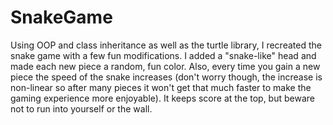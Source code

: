 # SnakeGame

Using OOP and class inheritance as well as the turtle library, I recreated the snake game with a few fun modifications. I added a "snake-like" head and made each new piece a random, fun color. Also, every time you gain a new piece the speed of the snake increases (don't worry though, the increase is non-linear so after many pieces it won't get that much faster to make the gaming experience more enjoyable). It keeps score at the top, but beware not to run into yourself or the wall.
